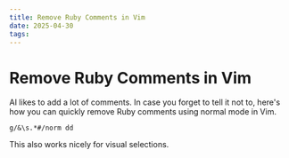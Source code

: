 ```yaml
---
title: Remove Ruby Comments in Vim
date: 2025-04-30
tags:
---
```


# Remove Ruby Comments in Vim

AI likes to add a lot of comments. In case you forget to tell it not to, here's how you can quickly remove Ruby comments using normal mode in Vim.

```vim
g/&\s.*#/norm dd
```

This also works nicely for visual selections.
